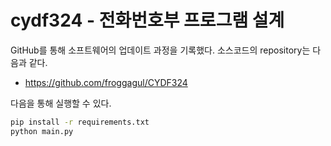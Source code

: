 # cydf324 - 전화번호부 프로그램 설계
GitHub를 통해 소프트웨어의 업데이트 과정을 기록했다. 소스코드의 repository는 다음과 같다.
* https://github.com/froggagul/CYDF324

다음을 통해 실행할 수 있다.

```bash
pip install -r requirements.txt
python main.py
```